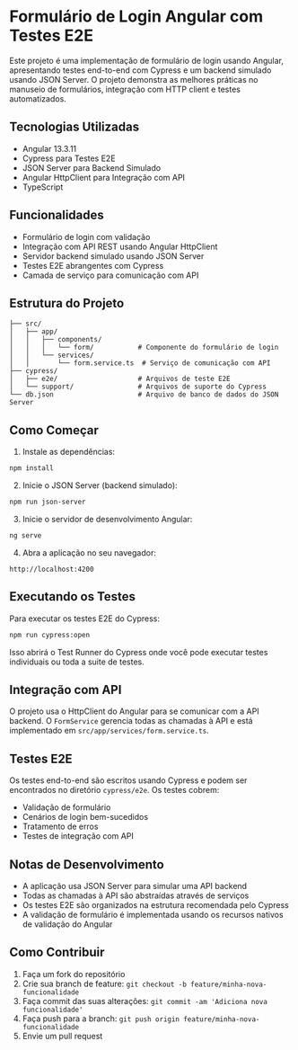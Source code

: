 # Formulário de Login Angular com Testes E2E

Este projeto é uma implementação de formulário de login usando Angular, apresentando testes end-to-end com Cypress e um backend simulado usando JSON Server. O projeto demonstra as melhores práticas no manuseio de formulários, integração com HTTP client e testes automatizados.

## Tecnologias Utilizadas

- Angular 13.3.11
- Cypress para Testes E2E
- JSON Server para Backend Simulado
- Angular HttpClient para Integração com API
- TypeScript

## Funcionalidades

- Formulário de login com validação
- Integração com API REST usando Angular HttpClient
- Servidor backend simulado usando JSON Server
- Testes E2E abrangentes com Cypress
- Camada de serviço para comunicação com API

## Estrutura do Projeto

```
├── src/
│   ├── app/
│   │   ├── components/
│   │   │   └── form/           # Componente do formulário de login
│   │   └── services/
│   │       └── form.service.ts  # Serviço de comunicação com API
├── cypress/
│   ├── e2e/                    # Arquivos de teste E2E
│   └── support/                # Arquivos de suporte do Cypress
└── db.json                     # Arquivo de banco de dados do JSON Server
```

## Como Começar

1. Instale as dependências:
```bash
npm install
```

2. Inicie o JSON Server (backend simulado):
```bash
npm run json-server
```

3. Inicie o servidor de desenvolvimento Angular:
```bash
ng serve
```

4. Abra a aplicação no seu navegador:
```
http://localhost:4200
```

## Executando os Testes

Para executar os testes E2E do Cypress:

```bash
npm run cypress:open
```

Isso abrirá o Test Runner do Cypress onde você pode executar testes individuais ou toda a suite de testes.

## Integração com API

O projeto usa o HttpClient do Angular para se comunicar com a API backend. O `FormService` gerencia todas as chamadas à API e está implementado em `src/app/services/form.service.ts`.

## Testes E2E

Os testes end-to-end são escritos usando Cypress e podem ser encontrados no diretório `cypress/e2e`. Os testes cobrem:

- Validação de formulário
- Cenários de login bem-sucedidos
- Tratamento de erros
- Testes de integração com API

## Notas de Desenvolvimento

- A aplicação usa JSON Server para simular uma API backend
- Todas as chamadas à API são abstraídas através de serviços
- Os testes E2E são organizados na estrutura recomendada pelo Cypress
- A validação de formulário é implementada usando os recursos nativos de validação do Angular

## Como Contribuir

1. Faça um fork do repositório
2. Crie sua branch de feature: `git checkout -b feature/minha-nova-funcionalidade`
3. Faça commit das suas alterações: `git commit -am 'Adiciona nova funcionalidade'`
4. Faça push para a branch: `git push origin feature/minha-nova-funcionalidade`
5. Envie um pull request
